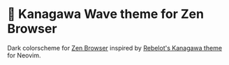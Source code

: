 
# 🌊 Kanagawa Wave theme for Zen Browser

Dark colorscheme for [Zen Browser](https://zen-browser.app/) inspired by [Rebelot's Kanagawa theme](https://github.com/rebelot/kanagawa.nvim) for Neovim.
